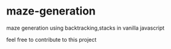 # maze-generation

maze generation using backtracking,stacks in vanilla javascript

feel free to contribute to this project

